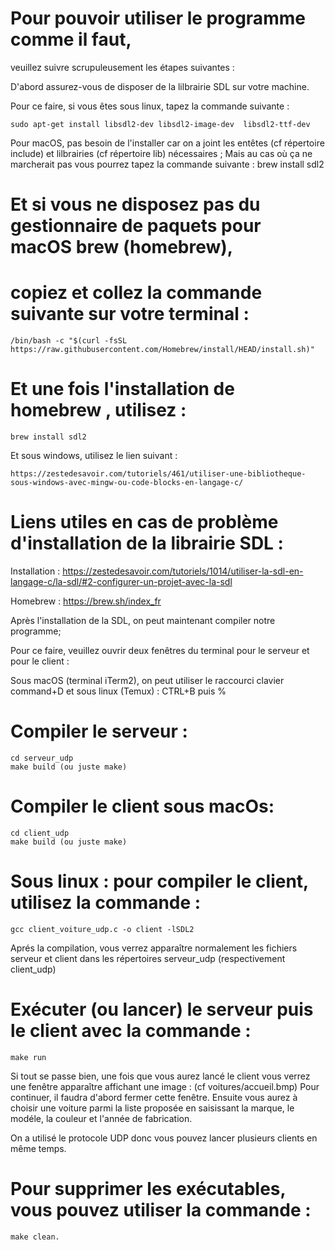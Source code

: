 # Pour pouvoir utiliser le programme comme il faut,

veuillez suivre scrupuleusement les étapes suivantes :

D'abord assurez-vous de disposer de la lilbrairie SDL sur votre machine.

Pour ce faire, si vous êtes sous linux, tapez la commande suivante :

    sudo apt-get install libsdl2-dev libsdl2-image-dev  libsdl2-ttf-dev

Pour macOS, pas besoin de l'installer car on a joint les entêtes 
(cf répertoire include) et lilbrairies (cf répertoire lib) nécessaires ;
Mais au cas où ça ne marcherait pas vous pourrez tapez la commande suivante :
    brew install sdl2

# Et si vous ne disposez pas du gestionnaire de paquets pour macOS brew (homebrew), 
# copiez et collez la commande suivante sur votre terminal :
    /bin/bash -c "$(curl -fsSL https://raw.githubusercontent.com/Homebrew/install/HEAD/install.sh)"
# Et une fois l'installation de homebrew , utilisez :
    brew install sdl2

Et sous windows, utilisez le lien suivant :

    https://zestedesavoir.com/tutoriels/461/utiliser-une-bibliotheque-sous-windows-avec-mingw-ou-code-blocks-en-langage-c/

# Liens utiles en cas de problème d'installation de la librairie SDL :

Installation :
    https://zestedesavoir.com/tutoriels/1014/utiliser-la-sdl-en-langage-c/la-sdl/#2-configurer-un-projet-avec-la-sdl

Homebrew :
    https://brew.sh/index_fr

Après l'installation de la SDL, on peut maintenant compiler notre programme;

Pour ce faire, veuillez ouvrir deux fenêtres du terminal pour le serveur et pour le client :

Sous macOS (terminal iTerm2), on peut utiliser le raccourci clavier command+D
et sous linux (Temux) : CTRL+B puis %

# Compiler le serveur :

    cd serveur_udp
    make build (ou juste make)

# Compiler le client sous macOs:

    cd client_udp
    make build (ou juste make)
    
# Sous linux : pour compiler le client, utilisez la commande :
    gcc client_voiture_udp.c -o client -lSDL2

Aprés la compilation, vous verrez apparaître normalement les fichiers serveur et client
dans les répertoires serveur_udp (respectivement client_udp)

# Exécuter (ou lancer) le serveur puis le client avec la commande :

    make run

Si tout se passe bien, une fois que vous aurez lancé le client vous verrez une fenêtre apparaître affichant une image : (cf voitures/accueil.bmp)
Pour continuer, il faudra d'abord fermer cette fenêtre. Ensuite vous aurez à choisir une voiture parmi la liste proposée en saisissant la marque, le modéle, la couleur et l'année de fabrication.

On a utilisé le protocole UDP donc vous pouvez lancer plusieurs clients en même temps.

# Pour supprimer les exécutables, vous pouvez utiliser la commande : 
    make clean.
